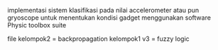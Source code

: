 implementasi sistem klasifikasi pada nilai accelerometer atau pun gryoscope untuk menentukan kondisi gadget menggunakan software Physic toolbox suite

file kelompok2 = backpropagation
     kelompok1 v3 = fuzzy logic
